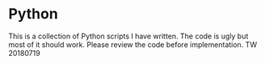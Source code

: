 # Python
This is a collection of Python scripts I have written. The code is ugly but most of it should work. Please review the code before 
implementation. TW 20180719
